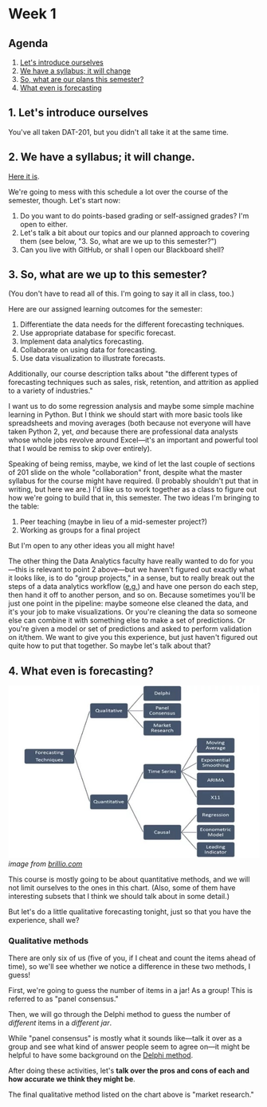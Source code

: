 # Week 1

## Agenda
1. [Let's introduce ourselves](#introductions)
2. [We have a syllabus; it will change](#syllabus)
3. [So, what are our plans this semester?](#plans)
4. [What even is forecasting](#forecasting)

## <span id="introductions">1. Let's introduce ourselves</span>

You've all taken DAT-201, but you didn't all take it at the same time.

## <span id="syllabus">2. We have a syllabus; it will change.</span>

[Here it is](../DAT-202_Course_Outline_2020_Spring.docx?raw=true).

We're going to mess with this schedule a lot over the course of the semester, though. Let's start now:
1. Do you want to do points-based grading or self-assigned grades? I'm open to either.
2. Let's talk a bit about our topics and our planned approach to covering them (see below, "3. So, what are we up to this semester?")
3. Can you live with GitHub, or shall I open our Blackboard shell?

## <span id="plans">3. So, what are we up to this semester?</span>

(You don't have to read all of this. I'm going to say it all in class, too.)

Here are our assigned learning outcomes for the semester:
1. Differentiate the data needs for the different forecasting techniques.
2. Use appropriate database for specific forecast.
3. Implement data analytics forecasting.
4. Collaborate on using data for forecasting.
5. Use data visualization to illustrate forecasts.

Additionally, our course description talks about "the different types of forecasting techniques such as sales, risk, retention, and attrition as applied to a variety of industries."

I want us to do some regression analysis and maybe some simple machine learning in Python. But I think we should start with more basic tools like spreadsheets and moving averages (both because not everyone will have taken Python 2, yet, _and_ because there are professional data analysts whose whole jobs revolve around Excel&mdash;it's an important and powerful tool that I would be remiss to skip over entirely).

Speaking of being remiss, maybe, we kind of let the last couple of sections of 201 slide on the whole "collaboration" front, despite what the master syllabus for the course might have required. (I probably shouldn't put that in writing, but here we are.) I'd like us to work together as a class to figure out how we're going to build that in, this semester. The two ideas I'm bringing to the table:
1) Peer teaching (maybe in lieu of a mid-semester project?)
2) Working as groups for a final project

But I'm open to any other ideas you all might have!

The other thing the Data Analytics faculty have really wanted to do for you&mdash;this is relevant to point 2 above&mdash;but we haven't figured out exactly what it looks like, is to do "group projects," in a sense, but to really break out the steps of a data analytics workflow ([e.g.](https://www.researchgate.net/figure/Workflow-for-Big-Data-Analytics_fig1_303821919)) and have one person do each step, then hand it off to another person, and so on. Because sometimes you'll be just one point in the pipeline: maybe someone else cleaned the data, and it's your job to make visualizations. Or you're cleaning the data so someone else can combine it with something else to make a set of predictions. Or you're given a model or set of predictions and asked to perform validation on it/them. We want to give you this experience, but just haven't figured out quite how to put that together. So maybe let's talk about that?

## <span id="forecasting">4. What even is forecasting?</span>

![a chart that breaks down forecasting techniques](forecasting_techniques.jpg) *image from [brillio.com](https://www.brillio.com/insights/choosing-the-right-forecasting-technique/)*

This course is mostly going to be about quantitative methods, and we will not limit ourselves to the ones in this chart. (Also, some of them have interesting subsets that I think we should talk about in some detail.)

But let's do a little qualitative forecasting tonight, just so that you have the experience, shall we?

### Qualitative methods

There are only six of us (five of you, if I cheat and count the items ahead of time), so we'll see whether we notice a difference in these two methods, I guess!

First, we're going to guess the number of items in a jar! As a group! This is referred to as "panel consensus." 

Then, we will go through the Delphi method to guess the number of _different_ items in a _different jar_. 

While "panel consensus" is mostly what it sounds like&mdash;talk it over as a group and see what kind of answer people seem to agree on&mdash;it might be helpful to have some background on the [Delphi method](https://en.wikipedia.org/wiki/Delphi_method). 

After doing these activities, let's **talk over the pros and cons of each and how accurate we think they might be**. 

The final qualitative method listed on the chart above is "market research." 